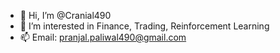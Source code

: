 - 👋 Hi, I’m @Cranial490
- 👀 I’m interested in Finance, Trading, Reinforcement Learning
- 📫 Email: pranjal.paliwal490@gmail.com

<!---
Cranial490/Cranial490 is a ✨ special ✨ repository because its `README.md` (this file) appears on your GitHub profile.
You can click the Preview link to take a look at your changes.
--->
